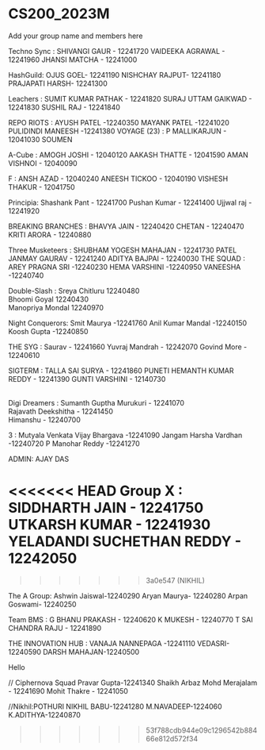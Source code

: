 # CS200_2023M


Add your group name and members here


Techno Sync : SHIVANGI GAUR - 12241720
              VAIDEEKA AGRAWAL - 12241960
              JHANSI MATCHA - 12241000

HashGuild: OJUS GOEL- 12241190
	   NISHCHAY RAJPUT- 12241180
           PRAJAPATI HARSH- 12241300

Leachers : SUMIT KUMAR PATHAK - 12241820
           SURAJ UTTAM GAIKWAD - 12241830
           SUSHIL RAJ - 12241840


REPO RIOTS : AYUSH PATEL -12240350 
             MAYANK PATEL -12241020
             PULIDINDI MANEESH -12241380
VOYAGE (23) : P MALLIKARJUN - 12041030
         SOUMEN
                    
A-Cube :            AMOGH JOSHI - 12040120
 	                AAKASH THATTE - 12041590
 	                AMAN VISHNOI - 12040090

F : ANSH AZAD - 12040240
    ANEESH TICKOO - 12040190
    VISHESH THAKUR - 12041750





Principia:          Shashank Pant - 12241700
                     Pushan Kumar - 12241400
                     Ujjwal raj   - 12241920
                     
BREAKING BRANCHES : BHAVYA JAIN - 12240420
		    CHETAN - 12240470
		    KRITI ARORA  - 12240880

Three Musketeers : SHUBHAM YOGESH MAHAJAN - 12241730
 		   PATEL JANMAY GAURAV - 12241240
 		   ADITYA BAJPAI - 12240030
THE SQUAD : AREY PRAGNA SRI -12240230
            HEMA VARSHINI -12240950
            VANEESHA -12240740





Double-Slash : Sreya Chitluru 12240480<br> Bhoomi Goyal 12240430<br> Manopriya Mondal 12240970


Night Conquerors: Smit Maurya -12241760
	Anil Kumar Mandal -12240150
	Koosh Gupta -12240850
	
THE SYG : Saurav - 12241660
          Yuvraj Mandrah - 12242070
          Govind More - 12240610

SIGTERM : TALLA SAI SURYA - 12241860
          PUNETI HEMANTH KUMAR REDDY - 12241390
          GUNTI VARSHINI - 12140730    

<br> 
Digi Dreamers : Sumanth Guptha Murukuri - 12241070<br>
                Rajavath Deekshitha - 12241450<br>
                Himanshu - 12240700    <br> 
 
3  : Mutyala Venkata Vijay Bhargava -12241090
     Jangam Harsha Vardhan          -12240720
     P Manohar Reddy                -12241270


ADMIN: AJAY DAS


<<<<<<< HEAD
Group X : SIDDHARTH JAIN - 12241750
	UTKARSH KUMAR - 12241930
	YELADANDI SUCHETHAN REDDY - 12242050
=======
       



>>>>>>> 3a0e547 (NIKHIL)


The A Group: Ashwin Jaiswal-12240290
		Aryan Maurya- 12240280
		Arpan Goswami- 12240250
		

Team BMS : G BHANU PRAKASH - 12240620
           K MUKESH        - 12240770
           T SAI CHANDRA RAJU - 12241890
           
           

THE INNOVATION HUB : VANAJA NANNEPAGA -12241110
                     VEDASRI-12240590
		     DARSH MAHAJAN-12240500


Hello
































































































// Ciphernova Squad
           Pravar Gupta-12241340
          Shaikh Arbaz Mohd Merajalam - 12241690
          Mohit Thakre - 12241050
          
 //Nikhil:POTHURI NIKHIL BABU-12241280
       M.NAVADEEP-1224060
       K.ADITHYA-12240870
       
>>>>>>> 53f788cdb944e09c1296542b88466e812d572f34
